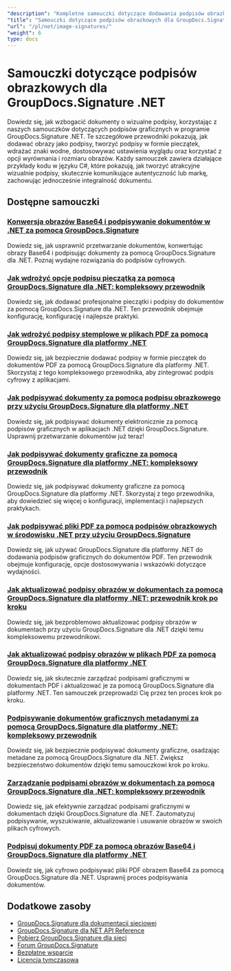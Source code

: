 ```yaml
---
"description": "Kompletne samouczki dotyczące dodawania podpisów obrazkowych, znaków wodnych i pieczęci do dokumentów przy użyciu GroupDocs.Signature dla .NET."
"title": "Samouczki dotyczące podpisów obrazkowych dla GroupDocs.Signature .NET"
"url": "/pl/net/image-signatures/"
"weight": 6
type: docs
---
```

# Samouczki dotyczące podpisów obrazkowych dla GroupDocs.Signature .NET

Dowiedz się, jak wzbogacić dokumenty o wizualne podpisy, korzystając z naszych samouczków dotyczących podpisów graficznych w programie GroupDocs.Signature .NET. Te szczegółowe przewodniki pokazują, jak dodawać obrazy jako podpisy, tworzyć podpisy w formie pieczątek, wdrażać znaki wodne, dostosowywać ustawienia wyglądu oraz korzystać z opcji wyrównania i rozmiaru obrazów. Każdy samouczek zawiera działające przykłady kodu w języku C#, które pokazują, jak tworzyć atrakcyjne wizualnie podpisy, skutecznie komunikujące autentyczność lub markę, zachowując jednocześnie integralność dokumentu.

## Dostępne samouczki

### [Konwersja obrazów Base64 i podpisywanie dokumentów w .NET za pomocą GroupDocs.Signature](./net-base64-image-conversion-document-signing-groupdocs/)
Dowiedz się, jak usprawnić przetwarzanie dokumentów, konwertując obrazy Base64 i podpisując dokumenty za pomocą GroupDocs.Signature dla .NET. Poznaj wydajne rozwiązania do podpisów cyfrowych.

### [Jak wdrożyć opcje podpisu pieczątką za pomocą GroupDocs.Signature dla .NET: kompleksowy przewodnik](./implement-stamp-sign-options-groupdocs-signature-dotnet/)
Dowiedz się, jak dodawać profesjonalne pieczątki i podpisy do dokumentów za pomocą GroupDocs.Signature dla .NET. Ten przewodnik obejmuje konfigurację, konfigurację i najlepsze praktyki.

### [Jak wdrożyć podpisy stemplowe w plikach PDF za pomocą GroupDocs.Signature dla platformy .NET](./implement-stamp-signature-groupdocs-signature-pdf/)
Dowiedz się, jak bezpiecznie dodawać podpisy w formie pieczątek do dokumentów PDF za pomocą GroupDocs.Signature dla platformy .NET. Skorzystaj z tego kompleksowego przewodnika, aby zintegrować podpis cyfrowy z aplikacjami.

### [Jak podpisywać dokumenty za pomocą podpisu obrazkowego przy użyciu GroupDocs.Signature dla platformy .NET](./sign-document-image-signature-groupdocs-signature-net/)
Dowiedz się, jak podpisywać dokumenty elektronicznie za pomocą podpisów graficznych w aplikacjach .NET dzięki GroupDocs.Signature. Usprawnij przetwarzanie dokumentów już teraz!

### [Jak podpisywać dokumenty graficzne za pomocą GroupDocs.Signature dla platformy .NET: kompleksowy przewodnik](./sign-image-documents-groupdocs-signature-net/)
Dowiedz się, jak podpisywać dokumenty graficzne za pomocą GroupDocs.Signature dla platformy .NET. Skorzystaj z tego przewodnika, aby dowiedzieć się więcej o konfiguracji, implementacji i najlepszych praktykach.

### [Jak podpisywać pliki PDF za pomocą podpisów obrazkowych w środowisku .NET przy użyciu GroupDocs.Signature](./professional-pdf-signature-image-dotnet-groupdocs-signature/)
Dowiedz się, jak używać GroupDocs.Signature dla platformy .NET do dodawania podpisów graficznych do dokumentów PDF. Ten przewodnik obejmuje konfigurację, opcje dostosowywania i wskazówki dotyczące wydajności.

### [Jak aktualizować podpisy obrazów w dokumentach za pomocą GroupDocs.Signature dla platformy .NET: przewodnik krok po kroku](./update-image-signatures-groupdocs-signature-dotnet/)
Dowiedz się, jak bezproblemowo aktualizować podpisy obrazów w dokumentach przy użyciu GroupDocs.Signature dla .NET dzięki temu kompleksowemu przewodnikowi.

### [Jak aktualizować podpisy obrazów w plikach PDF za pomocą GroupDocs.Signature dla platformy .NET](./update-image-signatures-pdf-groupdocs-net/)
Dowiedz się, jak skutecznie zarządzać podpisami graficznymi w dokumentach PDF i aktualizować je za pomocą GroupDocs.Signature dla platformy .NET. Ten samouczek przeprowadzi Cię przez ten proces krok po kroku.

### [Podpisywanie dokumentów graficznych metadanymi za pomocą GroupDocs.Signature dla platformy .NET: kompleksowy przewodnik](./image-document-signing-metadata-groupdocs-signature/)
Dowiedz się, jak bezpiecznie podpisywać dokumenty graficzne, osadzając metadane za pomocą GroupDocs.Signature dla .NET. Zwiększ bezpieczeństwo dokumentów dzięki temu samouczkowi krok po kroku.

### [Zarządzanie podpisami obrazów w dokumentach za pomocą GroupDocs.Signature dla .NET: kompleksowy przewodnik](./manage-image-signatures-groupdocs-signature-net/)
Dowiedz się, jak efektywnie zarządzać podpisami graficznymi w dokumentach dzięki GroupDocs.Signature dla .NET. Zautomatyzuj podpisywanie, wyszukiwanie, aktualizowanie i usuwanie obrazów w swoich plikach cyfrowych.

### [Podpisuj dokumenty PDF za pomocą obrazów Base64 i GroupDocs.Signature dla platformy .NET](./sign-pdf-base64-image-groupdocs-signature/)
Dowiedz się, jak cyfrowo podpisywać pliki PDF obrazem Base64 za pomocą GroupDocs.Signature dla .NET. Usprawnij proces podpisywania dokumentów.

## Dodatkowe zasoby

- [GroupDocs.Signature dla dokumentacji sieciowej](https://docs.groupdocs.com/signature/net/)
- [GroupDocs.Signature dla NET API Reference](https://reference.groupdocs.com/signature/net/)
- [Pobierz GroupDocs.Signature dla sieci](https://releases.groupdocs.com/signature/net/)
- [Forum GroupDocs.Signature](https://forum.groupdocs.com/c/signature)
- [Bezpłatne wsparcie](https://forum.groupdocs.com/)
- [Licencja tymczasowa](https://purchase.groupdocs.com/temporary-license/)